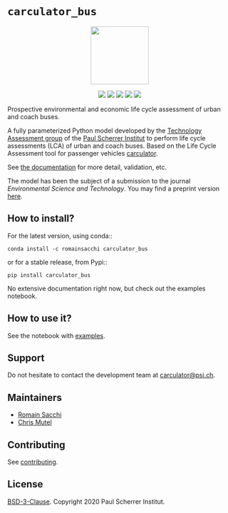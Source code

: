 # ``carculator_bus``

<p align="center">
  <img style="height:130px;" src="https://github.com/romainsacchi/coarse/raw/master/docs/mediumsmall.png">
</p>

<p align="center">
  <a href="https://badge.fury.io/py/carculator-truck" target="_blank"><img src="https://badge.fury.io/py/carculator-truck.svg"></a>
  <a href="https://travis-ci.org/romainsacchi/carculator_bus" target="_blank"><img src="https://travis-ci.org/romainsacchi/carculator_bus.svg?branch=master"></a>
  <a href="https://ci.appveyor.com/project/romainsacchi/carculator_bus" target="_blank"><img src="https://ci.appveyor.com/api/projects/status/github/romainsacchi/carculator_bus?svg=true"></a>
  <a href="https://coveralls.io/github/romainsacchi/carculator_bus" target="_blank"><img src="https://coveralls.io/repos/github/romainsacchi/carculator_bus/badge.svg"></a>
  <a href="https://carculator_bus.readthedocs.io/en/latest/" target="_blank"><img src="https://readthedocs.org/projects/carculator_bus/badge/?version=latest"></a>
 </p>

Prospective environmental and economic life cycle assessment of urban and coach buses.

A fully parameterized Python model developed by the [Technology Assessment group](https://www.psi.ch/en/ta) of the
[Paul Scherrer Institut](https://www.psi.ch/en) to perform life cycle assessments (LCA) of urban and coach buses.
Based on the Life Cycle Assessment tool for passenger vehicles [carculator](https://github.com/romainsacchi/carculator).

See [the documentation](https://carculator_bus.readthedocs.io/en/latest/index.html) for more detail, validation, etc.

The model has been the subject of a submission to the journal <i>Environmental Science and Technology</i>.
You may find a preprint version <a href="https://www.psi.ch/en/ta/preprint" target="_blank">here<a/>.


## How to install?

For the latest version, using conda::

    conda install -c romainsacchi carculator_bus
    
or for a stable release, from Pypi::

    pip install carculator_bus
    
    
No extensive documentation right now, but check out the examples notebook.

## How to use it?

See the notebook with [examples](https://github.com/romainsacchi/carculator_bus/blob/master/examples/buses.ipynb).

## Support

Do not hesitate to contact the development team at [carculator@psi.ch](mailto:carculator@psi.ch).

## Maintainers

* [Romain Sacchi](https://github.com/romainsacchi)
* [Chris Mutel](https://github.com/cmutel/)

## Contributing

See [contributing](https://github.com/romainsacchi/carculator_bus/blob/master/CONTRIBUTING.md).

## License

[BSD-3-Clause](https://github.com/romainsacchi/carculator_bus/blob/master/LICENSE). Copyright 2020 Paul Scherrer Institut.
